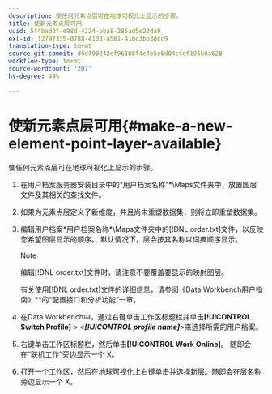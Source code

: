 ```yaml
---
description: 使任何元素点层可在地球可视化上显示的步骤。
title: 使新元素点层可用
uuid: 5f4bad2f-e98d-4224-bba8-285ad5e23da9
exl-id: 12797335-0788-4103-a581-41bc3bb3dcc9
translation-type: tm+mt
source-git-commit: d9df90242ef96188f4e4b5e6d04cfef196b0a628
workflow-type: tm+mt
source-wordcount: '207'
ht-degree: 49%

---
```


# 使新元素点层可用{#make-a-new-element-point-layer-available}

使任何元素点层可在地球可视化上显示的步骤。

1. 在用户档案服务器安装目录中的“用户档案名称”*\Maps文件夹中，放置图层文件及其相关的查找文件。
1. 如果为元素点层定义了新维度，并且尚未重塑数据集，则将立即重塑数据集。
1. 编辑用户档案\*用户档案名称*\Maps文件夹中的[!DNL order.txt]文件，以反映您希望图层显示的顺序。 默认情况下，层会按其名称以词典顺序显示。

   >[!NOTE]
   >
   >编辑[!DNL order.txt]文件时，请注意不要覆盖要显示的映射图层。

   有关使用[!DNL order.txt]文件的详细信息，请参阅《Data Workbench用户指南》**&#x200B;的“配置接口和分析功能”一章。

1. 在Data Workbench中，通过右键单击工作区标题栏并单击&#x200B;**[!UICONTROL Switch Profile]** > *&lt;**[!UICONTROL profile name]**>*&#x200B;来选择所需的用户档案。
1. 右键单击工作区标题栏，然后单击&#x200B;**[!UICONTROL Work Online]**。 随即会在“联机工作”旁边显示一个 X。
1. 打开一个工作区，然后在地球可视化上右键单击并选择新层。随即会在层名称旁边显示一个 X。
